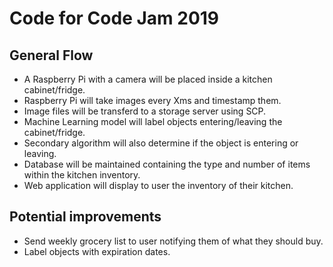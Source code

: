 # Code for Code Jam 2019

## General Flow
- A Raspberry Pi with a camera will be placed inside a kitchen cabinet/fridge.
- Raspberry Pi will take images every Xms and timestamp them. 
- Image files will be transferd to a storage server using SCP.
- Machine Learning model will label objects entering/leaving the cabinet/fridge.
- Secondary algorithm will also determine if the object is entering or leaving.
- Database will be maintained containing the type and number of items within the kitchen inventory.
- Web application will display to user the inventory of their kitchen.

## Potential improvements

- Send weekly grocery list to user notifying them of what they should buy.
- Label objects with expiration dates.